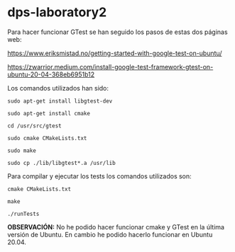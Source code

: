 # dps-laboratory2

Para hacer funcionar GTest se han seguido los pasos de estas dos páginas web: 

https://www.eriksmistad.no/getting-started-with-google-test-on-ubuntu/

https://zwarrior.medium.com/install-google-test-framework-gtest-on-ubuntu-20-04-368eb6951b12
 
Los comandos utilizados han sido: 


`sudo apt-get install libgtest-dev`

`sudo apt-get install cmake`

`cd /usr/src/gtest`

`sudo cmake CMakeLists.txt`

`sudo make`

`sudo cp ./lib/libgtest*.a /usr/lib`


Para compilar y ejecutar los tests los comandos utilizados son: 

`cmake CMakeLists.txt`

`make`


`./runTests`

**OBSERVACIÓN:** No he podido hacer funcionar cmake y GTest en la última versión de Ubuntu. En cambio he podido hacerlo funcionar en Ubuntu 20.04.
